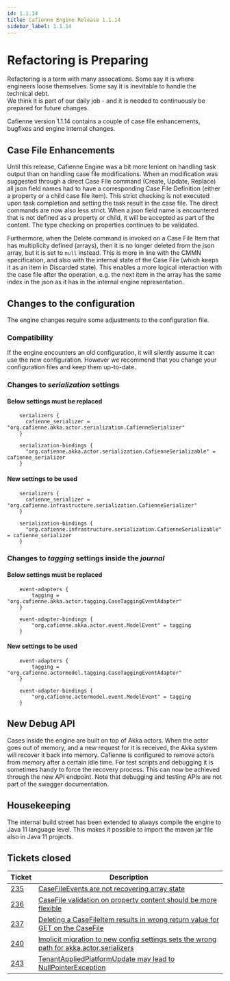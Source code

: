 ```yaml
---
id: 1.1.14
title: Cafienne Engine Release 1.1.14
sidebar_label: 1.1.14
---
```

# Refactoring is Preparing

Refactoring is a term with many assocations. Some say it is where engineers loose themselves. Some say it is inevitable to handle the technical debt.
<br/>
We think it is part of our daily job - and it is needed to continuously be prepared for future changes.

Cafienne version 1.1.14 contains a couple of case file enhancements, bugfixes and engine internal changes.

## Case File Enhancements
Until this release, Cafienne Engine was a bit more lenient on handling task output than on handling case file modifications. When an modification was suggested through a direct Case File command (Create, Update, Replace) all json field names had to have a corresponding Case File Definition (either a property or a child case file item). This strict checking is not executed upon task completion and setting the task result in the case file.
The direct commands are now also less strict. When a json field name is encountered that is not defined as a property or child, it will be accepted as part of the content. The type checking on properties continues to be validated.

Furthermore, when the Delete command is invoked on a Case File Item that has multiplicity defined (arrays), then it is no longer deleted from the json array, but it is set to `null` instead. This is more in line with the CMMN specification, and also with the internal state of the Case File (which keeps it as an item in Discarded state). This enables a more logical interaction with the case file after the operation, e.g. the next item in the array has the same index in the json as it has in the internal engine representation.

## Changes to the configuration
The engine changes require some adjustments to the configuration file.

### Compatibility 
If the engine encounters an old configuration, it will silently assume it can use the new configuration.
However we recommend that you change your configuration files and keep them up-to-date.

### Changes to _serialization_ settings

#### Below settings must be replaced

```
    serializers {
      cafienne_serializer = "org.cafienne.akka.actor.serialization.CafienneSerializer"
    }

    serialization-bindings {
      "org.cafienne.akka.actor.serialization.CafienneSerializable" = cafienne_serializer
    }
```

#### New settings to be used

```
    serializers {
      cafienne_serializer = "org.cafienne.infrastructure.serialization.CafienneSerializer"
    }

    serialization-bindings {
      "org.cafienne.infrastructure.serialization.CafienneSerializable" = cafienne_serializer
    }

```

### Changes to _tagging_ settings inside the _journal_

#### Below settings must be replaced

```
    event-adapters {
        tagging = "org.cafienne.akka.actor.tagging.CaseTaggingEventAdapter"
    }

    event-adapter-bindings {
        "org.cafienne.akka.actor.event.ModelEvent" = tagging
    }
```

#### New settings to be used

```
    event-adapters {
        tagging = "org.cafienne.actormodel.tagging.CaseTaggingEventAdapter"
    }

    event-adapter-bindings {
        "org.cafienne.actormodel.event.ModelEvent" = tagging
    }

```

## New Debug API
Cases inside the engine are built on top of Akka actors. When the actor goes out of memory, and a new request for it is received, the Akka system will recover it back into memory. Cafienne is configured to remove actors from memory after a certain idle time. For test scripts and debugging it is sometimes handy to force the recovery process. This can now be achieved through the new API endpoint.
Note that debugging and testing APIs are not part of the swagger documentation.

## Housekeeping
The internal build street has been extended to always compile the engine to Java 11 language level. This makes it possible to import the maven jar file also in Java 11 projects.
## Tickets closed

| Ticket   | Description |
|----------|-------------|
| [235](https://github.com/cafienne/cafienne-engine/issues/235) | [CaseFileEvents are not recovering array state](https://github.com/cafienne/cafienne-engine/issues/235)
| [236](https://github.com/cafienne/cafienne-engine/issues/236) | [CaseFile validation on property content should be more flexible](https://github.com/cafienne/cafienne-engine/issues/236)
| [237](https://github.com/cafienne/cafienne-engine/issues/237) | [Deleting a CaseFileItem results in wrong return value for GET on the CaseFile](https://github.com/cafienne/cafienne-engine/issues/237)
| [240](https://github.com/cafienne/cafienne-engine/issues/240) | [Implicit migration to new config settings sets the wrong path for akka.actor.serializers](https://github.com/cafienne/cafienne-engine/issues/240)
| [243](https://github.com/cafienne/cafienne-engine/issues/243) | [TenantAppliedPlatformUpdate may lead to NullPointerException](https://github.com/cafienne/cafienne-engine/issues/243)

